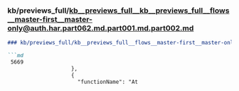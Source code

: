 ### kb/previews_full/kb__previews_full__kb__previews_full__flows__master-first__master-only@auth.har.part062.md.part001.md.part002.md

```md
### kb/previews_full/kb__previews_full__flows__master-first__master-only@auth.har.part062.md.part001.md (part 002)

```md
 5669
                    },
                    {
                      "functionName": "At
```

```

```
